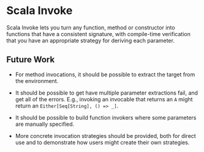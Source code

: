 Scala Invoke
============

Scala Invoke lets you turn any function, method or constructor into functions that have a consistent signature, 
with compile-time verification that you have an appropriate strategy for deriving each parameter. 


Future Work
-----------

- For method invocations, it should be possible to extract the target from the environment.

- It should be possible to get have multiple parameter extractions fail,
  and get all of the errors. E.g., invoking an invocable that returns an `A` might return an `Either[Seq[String], () => _]`.

- It should be possible to build function invokers where some parameters are manually specified.

- More concrete invocation strategies should be provided,
  both for direct use and to demonstrate how users might create their own strategies.
